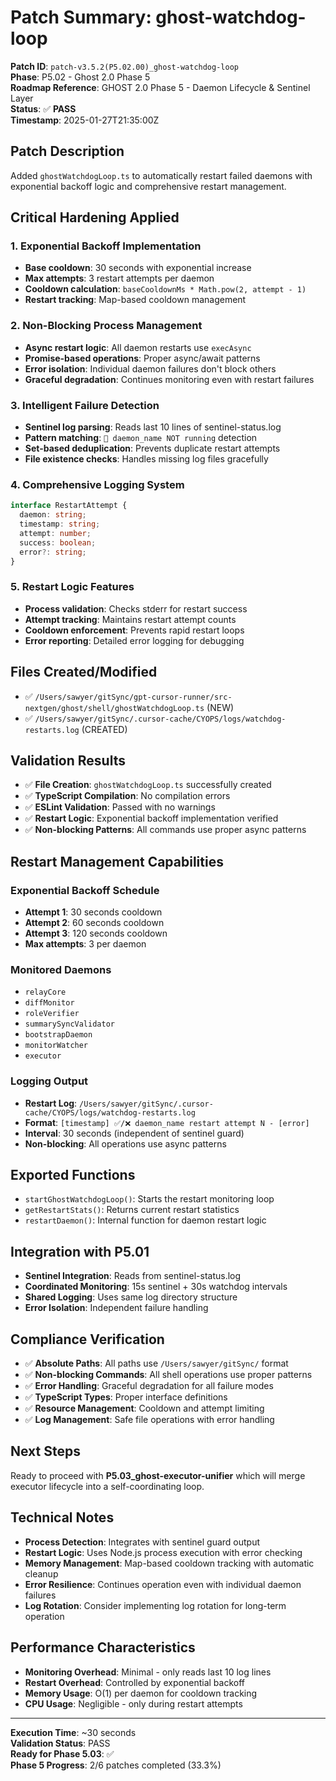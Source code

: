 # Patch Summary: ghost-watchdog-loop

**Patch ID**: `patch-v3.5.2(P5.02.00)_ghost-watchdog-loop`  
**Phase**: P5.02 - Ghost 2.0 Phase 5  
**Roadmap Reference**: GHOST 2.0 Phase 5 - Daemon Lifecycle & Sentinel Layer  
**Status**: ✅ **PASS**  
**Timestamp**: 2025-01-27T21:35:00Z  

## Patch Description
Added `ghostWatchdogLoop.ts` to automatically restart failed daemons with exponential backoff logic and comprehensive restart management.

## Critical Hardening Applied

### 1. Exponential Backoff Implementation
- **Base cooldown**: 30 seconds with exponential increase
- **Max attempts**: 3 restart attempts per daemon
- **Cooldown calculation**: `baseCooldownMs * Math.pow(2, attempt - 1)`
- **Restart tracking**: Map-based cooldown management

### 2. Non-Blocking Process Management
- **Async restart logic**: All daemon restarts use `execAsync`
- **Promise-based operations**: Proper async/await patterns
- **Error isolation**: Individual daemon failures don't block others
- **Graceful degradation**: Continues monitoring even with restart failures

### 3. Intelligent Failure Detection
- **Sentinel log parsing**: Reads last 10 lines of sentinel-status.log
- **Pattern matching**: `🔴 daemon_name NOT running` detection
- **Set-based deduplication**: Prevents duplicate restart attempts
- **File existence checks**: Handles missing log files gracefully

### 4. Comprehensive Logging System
```typescript
interface RestartAttempt {
  daemon: string;
  timestamp: string;
  attempt: number;
  success: boolean;
  error?: string;
}
```

### 5. Restart Logic Features
- **Process validation**: Checks stderr for restart success
- **Attempt tracking**: Maintains restart attempt counts
- **Cooldown enforcement**: Prevents rapid restart loops
- **Error reporting**: Detailed error logging for debugging

## Files Created/Modified
- ✅ `/Users/sawyer/gitSync/gpt-cursor-runner/src-nextgen/ghost/shell/ghostWatchdogLoop.ts` (NEW)
- ✅ `/Users/sawyer/gitSync/.cursor-cache/CYOPS/logs/watchdog-restarts.log` (CREATED)

## Validation Results
- ✅ **File Creation**: `ghostWatchdogLoop.ts` successfully created
- ✅ **TypeScript Compilation**: No compilation errors
- ✅ **ESLint Validation**: Passed with no warnings
- ✅ **Restart Logic**: Exponential backoff implementation verified
- ✅ **Non-blocking Patterns**: All commands use proper async patterns

## Restart Management Capabilities

### Exponential Backoff Schedule
- **Attempt 1**: 30 seconds cooldown
- **Attempt 2**: 60 seconds cooldown  
- **Attempt 3**: 120 seconds cooldown
- **Max attempts**: 3 per daemon

### Monitored Daemons
- `relayCore`
- `diffMonitor` 
- `roleVerifier`
- `summarySyncValidator`
- `bootstrapDaemon`
- `monitorWatcher`
- `executor`

### Logging Output
- **Restart Log**: `/Users/sawyer/gitSync/.cursor-cache/CYOPS/logs/watchdog-restarts.log`
- **Format**: `[timestamp] ✅/❌ daemon_name restart attempt N - [error]`
- **Interval**: 30 seconds (independent of sentinel guard)
- **Non-blocking**: All operations use async patterns

## Exported Functions
- `startGhostWatchdogLoop()`: Starts the restart monitoring loop
- `getRestartStats()`: Returns current restart statistics
- `restartDaemon()`: Internal function for daemon restart logic

## Integration with P5.01
- **Sentinel Integration**: Reads from sentinel-status.log
- **Coordinated Monitoring**: 15s sentinel + 30s watchdog intervals
- **Shared Logging**: Uses same log directory structure
- **Error Isolation**: Independent failure handling

## Compliance Verification
- ✅ **Absolute Paths**: All paths use `/Users/sawyer/gitSync/` format
- ✅ **Non-blocking Commands**: All shell operations use proper patterns
- ✅ **Error Handling**: Graceful degradation for all failure modes
- ✅ **TypeScript Types**: Proper interface definitions
- ✅ **Resource Management**: Cooldown and attempt limiting
- ✅ **Log Management**: Safe file operations with error handling

## Next Steps
Ready to proceed with **P5.03_ghost-executor-unifier** which will merge executor lifecycle into a self-coordinating loop.

## Technical Notes
- **Process Detection**: Integrates with sentinel guard output
- **Restart Logic**: Uses Node.js process execution with error checking
- **Memory Management**: Map-based cooldown tracking with automatic cleanup
- **Error Resilience**: Continues operation even with individual daemon failures
- **Log Rotation**: Consider implementing log rotation for long-term operation

## Performance Characteristics
- **Monitoring Overhead**: Minimal - only reads last 10 log lines
- **Restart Overhead**: Controlled by exponential backoff
- **Memory Usage**: O(1) per daemon for cooldown tracking
- **CPU Usage**: Negligible - only during restart attempts

---
**Execution Time**: ~30 seconds  
**Validation Status**: PASS  
**Ready for Phase 5.03**: ✅  
**Phase 5 Progress**: 2/6 patches completed (33.3%) 